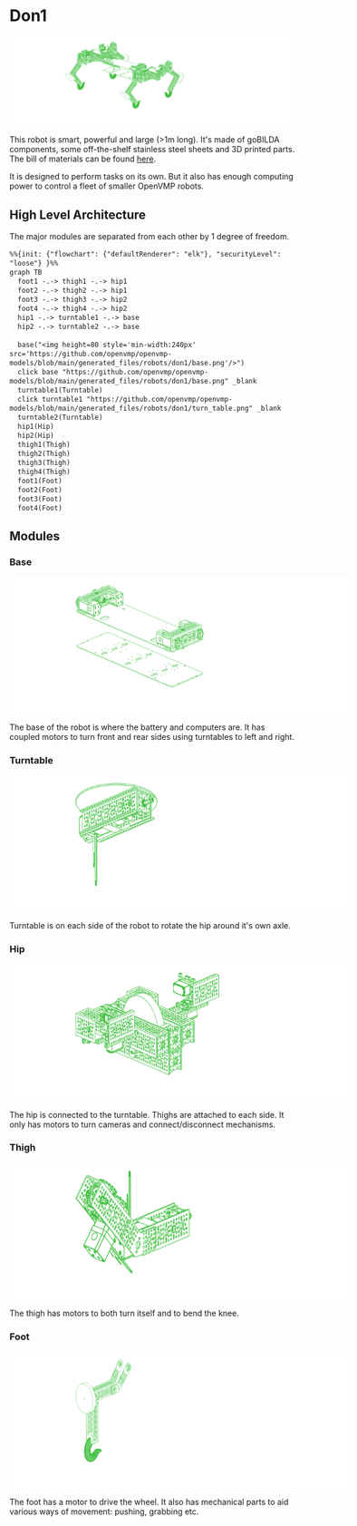 # Don1

[<img alt="Don1" src="../../generated_files/robots/don1/robot.png"/>](../../generated_files/robots/don1/robot.stl)

This robot is smart, powerful and large (>1m long). It's made of goBILDA components, some off-the-shelf stainless steel sheets and 3D printed parts.
The bill of materials can be found [here](../../generated_files/robots/don1/bom.md).

It is designed to perform tasks on its own. But it also has enough computing power to control a fleet of smaller OpenVMP robots.


## High Level Architecture

The major modules are separated from each other by 1 degree of freedom.


```mermaid
%%{init: {"flowchart": {"defaultRenderer": "elk"}, "securityLevel": "loose"} }%%
graph TB
  foot1 -.-> thigh1 -.-> hip1
  foot2 -.-> thigh2 -.-> hip1
  foot3 -.-> thigh3 -.-> hip2
  foot4 -.-> thigh4 -.-> hip2
  hip1 -.-> turntable1 -.-> base
  hip2 -.-> turntable2 -.-> base

  base("<img height=80 style='min-width:240px' src='https://github.com/openvmp/openvmp-models/blob/main/generated_files/robots/don1/base.png'/>")
  click base "https://github.com/openvmp/openvmp-models/blob/main/generated_files/robots/don1/base.png" _blank
  turntable1(Turntable)
  click turntable1 "https://github.com/openvmp/openvmp-models/blob/main/generated_files/robots/don1/turn_table.png" _blank
  turntable2(Turntable)
  hip1(Hip)
  hip2(Hip)
  thigh1(Thigh)
  thigh2(Thigh)
  thigh3(Thigh)
  thigh4(Thigh)
  foot1(Foot)
  foot2(Foot)
  foot3(Foot)
  foot4(Foot)
```

## Modules

### Base

<img height=240 alt=base style='min-width: 600px' src=../../generated_files/robots/don1/base.png />

The base of the robot is where the battery and computers are.
It has coupled motors to turn front and rear sides using turntables to left and right.

### Turntable

<img height=240 alt=turn_table style='min-width:600px' src=../../generated_files/robots/don1/turn_table.png />

Turntable is on each side of the robot to rotate the hip around it's own axle.

### Hip

<img height=240 alt=hip style='min-width:600px' src=../../generated_files/robots/don1/hip.png />

The hip is connected to the turntable. Thighs are attached to each side.
It only has motors to turn cameras and connect/disconnect mechanisms.

### Thigh

<img height=240 alt=thigh style='min-width:600px' src=../../generated_files/robots/don1/lower_arm.png />

The thigh has motors to both turn itself and to bend the knee.

### Foot

<img height=240 alt=foot style='min-width:600px' src=../../generated_files/robots/don1/upper_arm.png />

The foot has a motor to drive the wheel.
It also has mechanical parts to aid various ways of movement:
pushing, grabbing etc.

